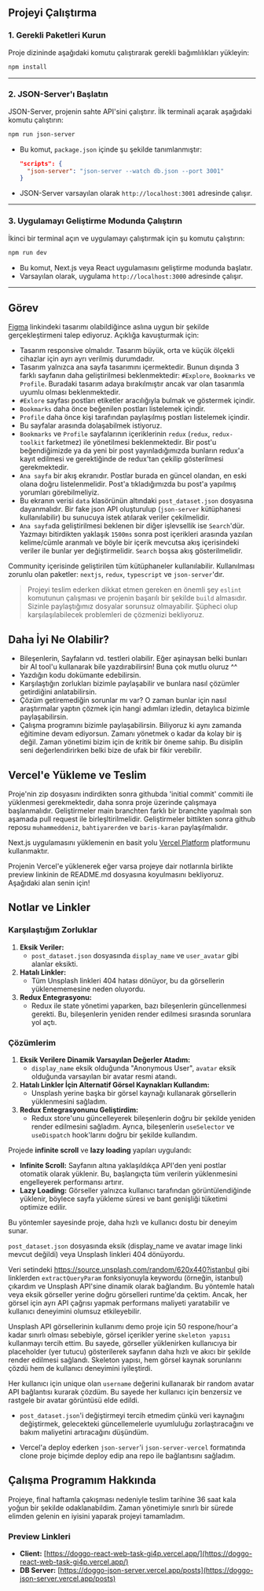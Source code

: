 ## Projeyi Çalıştırma

### 1. Gerekli Paketleri Kurun
Proje dizininde aşağıdaki komutu çalıştırarak gerekli bağımlılıkları yükleyin:

```bash
npm install
```

---

### 2. JSON-Server'ı Başlatın
JSON-Server, projenin sahte API'sini çalıştırır. İlk terminali açarak aşağıdaki komutu çalıştırın:

```bash
npm run json-server
```

- Bu komut, `package.json` içinde şu şekilde tanımlanmıştır:
  ```json
  "scripts": {
    "json-server": "json-server --watch db.json --port 3001"
  }
  ```
- JSON-Server varsayılan olarak `http://localhost:3001` adresinde çalışır.

---

### 3. Uygulamayı Geliştirme Modunda Çalıştırın
İkinci bir terminal açın ve uygulamayı çalıştırmak için şu komutu çalıştırın:

```bash
npm run dev
```

- Bu komut, Next.js veya React uygulamasını geliştirme modunda başlatır.
- Varsayılan olarak, uygulama `http://localhost:3000` adresinde çalışır.

---

## Görev

[Figma](https://www.figma.com/design/GTtrjzfO78hIUx0iXF8OhW/Doggo-FrontEnd-Task?node-id=371-3418&t=cq3ewo3a4uMk6DBe-1) linkindeki tasarımı olabildiğince aslına uygun bir şekilde gerçekleştirmeni talep ediyoruz. Açıklığa kavuşturmak için:

- Tasarım responsive olmalıdır. Tasarım büyük, orta ve küçük ölçekli cihazlar için ayrı ayrı verilmiş durumdadır.
- Tasarım yalnızca ana sayfa tasarımını içermektedir. Bunun dışında 3 farklı sayfanın daha geliştirilmesi beklenmektedir: `#Explore`, `Bookmarks` ve `Profile`. Buradaki tasarım adaya bırakılmıştır ancak var olan tasarımla uyumlu olması beklenmektedir.
- `#Exlore` sayfası postları etiketler aracılığıyla bulmak ve göstermek içindir.
- `Bookmarks` daha önce beğenilen postları listelemek içindir.
- `Profile` daha önce kişi tarafından paylaşılmış postları listelemek içindir.
- Bu sayfalar arasında dolaşabilmek istiyoruz.
- `Bookmarks` ve `Profile` sayfalarının içeriklerinin `redux` (`redux`, `redux-toolkit` farketmez) ile yönetilmesi beklenmektedir. Bir post'u beğendiğimizde ya da yeni bir post yayınladığımızda bunların redux'a kayıt edilmesi ve gerektiğinde de redux'tan çekilip gösterilmesi gerekmektedir.
- `Ana sayfa` bir akış ekranıdır. Postlar burada en güncel olandan, en eski olana doğru listelenmelidir. Post'a tıkladığımızda bu post'a yapılmış yorumları görebilmeliyiz.
- Bu ekranın verisi `data` klasörünün altındaki `post_dataset.json` dosyasına dayanmalıdır. Bir fake json API oluşturulup (`json-server` kütüphanesi kullanılabilir) bu sunucuya istek atılarak veriler çekilmelidir.
- `Ana sayfa`da geliştirilmesi beklenen bir diğer işlevsellik ise `Search`'dür. Yazmayı bitirdikten yaklaşık `1500ms` sonra post içerikleri arasında yazılan kelime/cümle aranmalı ve böyle bir içerik mevcutsa akış içerisindeki veriler ile bunlar yer değiştirmelidir. `Search` boşsa akış gösterilmelidir.

Community içerisinde geliştirilen tüm kütüphaneler kullanılabilir. Kullanılması zorunlu olan paketler: `nextjs`, `redux`, `typescript` ve `json-server`'dır.

> Projeyi teslim ederken dikkat etmen gereken en önemli şey `eslint` komutunun çalışması ve projenin başarılı bir şekilde `build` almasıdır.
> Sizinle paylaştığımız dosyalar sorunsuz olmayabilir. Şüpheci olup karşılaşılabilecek problemleri de çözmenizi bekliyoruz.

## Daha İyi Ne Olabilir?

- Bileşenlerin, Sayfaların vd. testleri olabilir. Eğer aşinaysan belki bunları bir AI tool'u kullanarak bile yazdırabilirsin! Buna çok mutlu oluruz ^^
- Yazdığın kodu dokümante edebilirsin.
- Karşılaştığın zorlukları bizimle paylaşabilir ve bunlara nasıl çözümler getirdiğini anlatabilirsin.
- Çözüm getiremediğin sorunlar mı var? O zaman bunlar için nasıl araştırmalar yaptın çözmek için hangi adımları izledin, detaylıca bizimle paylaşabilirsin.
- Çalışma programını bizimle paylaşabilirsin. Biliyoruz ki aynı zamanda eğitimine devam ediyorsun. Zamanı yönetmek o kadar da kolay bir iş değil. Zaman yönetimi bizim için de kritik bir öneme sahip. Bu disiplin seni değerlendirirken belki bize de ufak bir fikir verebilir.

## Vercel'e Yükleme ve Teslim

Proje'nin zip dosyasını indirdikten sonra githubda 'initial commit' commiti ile yüklenmesi gerekmektedir, daha sonra proje üzerinde çalışmaya başlanmalıdır. Geliştirmeler main branchten farklı bir branchte yapılmalı son aşamada pull request ile birleşltirilmelidir. Geliştirmeler bittikten sonra github reposu `muhammeddeniz`, `bahtiyarerden` ve `baris-karan` paylaşılmalıdır.

Next.js uygulamasını yüklemenin en basit yolu [Vercel Platform](https://vercel.com/new?utm_medium=default-template&filter=next.js&utm_source=create-next-app&utm_campaign=create-next-app-readme) platformunu kullanmaktır.

Projenin Vercel'e yüklenerek eğer varsa projeye dair notlarınla birlikte preview linkinin de README.md dosyasına koyulmasını bekliyoruz. Aşağıdaki alan senin için!

## Notlar ve Linkler

### Karşılaştığım Zorluklar
1. **Eksik Veriler:**
   - `post_dataset.json` dosyasında `display_name` ve `user_avatar` gibi alanlar eksikti.
2. **Hatalı Linkler:**
   - Tüm Unsplash linkleri 404 hatası dönüyor, bu da görsellerin yüklenememesine neden oluyordu.
3. **Redux Entegrasyonu:**
   - Redux ile state yönetimi yaparken, bazı bileşenlerin güncellenmesi gerekti. Bu, bileşenlerin yeniden render edilmesi sırasında sorunlara yol açtı.

### Çözümlerim
1. **Eksik Verilere Dinamik Varsayılan Değerler Atadım:**
   - `display_name` eksik olduğunda "Anonymous User", `avatar` eksik olduğunda varsayılan bir avatar resmi atandı.
2. **Hatalı Linkler İçin Alternatif Görsel Kaynakları Kullandım:**
   - Unsplash yerine başka bir görsel kaynağı kullanarak görsellerin yüklenmesini sağladım.
3. **Redux Entegrasyonunu Geliştirdim:**
   - Redux store'unu güncelleyerek bileşenlerin doğru bir şekilde yeniden render edilmesini sağladım. Ayrıca, bileşenlerin `useSelector` ve `useDispatch` hook'larını doğru bir şekilde kullandım.

Projede **infinite scroll** ve **lazy loading** yapıları uygulandı:

- **Infinite Scroll:** Sayfanın altına yaklaşıldıkça API'den yeni postlar otomatik olarak yüklenir. Bu, başlangıçta tüm verilerin yüklenmesini engelleyerek performansı artırır.
- **Lazy Loading:** Görseller yalnızca kullanıcı tarafından görüntülendiğinde yüklenir, böylece sayfa yükleme süresi ve bant genişliği tüketimi optimize edilir.

Bu yöntemler sayesinde proje, daha hızlı ve kullanıcı dostu bir deneyim sunar.

`post_dataset.json` dosyasında eksik (display_name ve avatar image linki 
mevcut değildi) veya Unsplash linkleri 404 dönüyordu. 

Veri setindeki https://source.unsplash.com/random/620x440?istanbul gibi linklerden `extractQueryParam` fonksiyonuyla keywordu (örneğin, istanbul) çıkardım ve Unsplash API'sine dinamik olarak bağlandım. Bu yöntemle hatalı veya eksik görseller yerine doğru görselleri runtime'da çektim. Ancak, her görsel için ayrı API çağrısı yapmak performans maliyeti yaratabilir ve kullanıcı deneyimini olumsuz etkileyebilir.

Unsplash API görsellerinin kullanımı demo proje için 50 respone/hour'a kadar sınırlı olması sebebiyle, görsel içerikler yerine `skeleton yapısı` kullanmayı tercih ettim. Bu sayede, görseller yüklenirken kullanıcıya bir placeholder (yer tutucu) gösterilerek sayfanın daha hızlı ve akıcı bir şekilde render edilmesi sağlandı. Skeleton yapısı, hem görsel kaynak sorunlarını çözdü hem de kullanıcı deneyimini iyileştirdi.

Her kullanıcı için unique olan `username` değerini kullanarak bir random avatar API bağlantısı kurarak çözdüm. Bu sayede her kullanıcı için benzersiz ve rastgele bir avatar görüntüsü elde edildi.

* `post_dataset.json`'i değiştirmeyi tercih etmedim çünkü veri kaynağını değiştirmek, gelecekteki güncellemelerle uyumluluğu zorlaştıracağını ve bakım maliyetini artıracağını düşündüm.  

* Vercel'a deploy ederken `json-server`'i `json-server-vercel` formatında clone proje biçimde deploy edip ana repo ile bağlantısını sağladım.

## Çalışma Programım Hakkında

Projeye, final haftamla çakışması nedeniyle teslim tarihine 36 saat kala yoğun bir şekilde odaklanabildim. Zaman yönetimiyle sınırlı bir sürede elimden gelenin en iyisini yaparak projeyi tamamladım.

### Preview Linkleri

- **Client:** [https://doggo-react-web-task-gi4p.vercel.app/](https://doggo-react-web-task-gi4p.vercel.app/)
- **DB Server:** [https://doggo-json-server.vercel.app/posts](https://doggo-json-server.vercel.app/posts)
